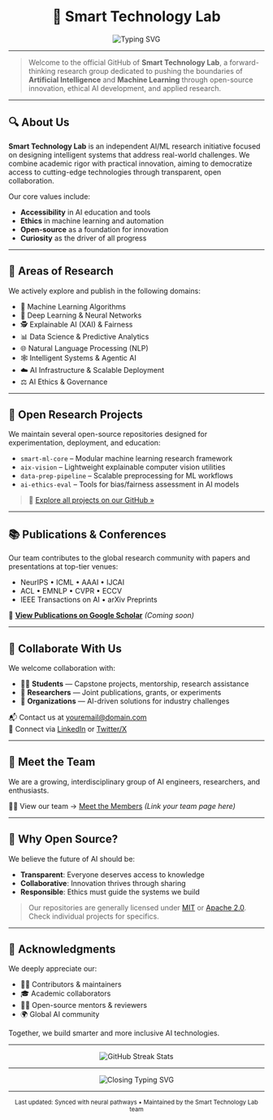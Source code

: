 <div align="center">
  <h1>🚀 Smart Technology Lab</h1>
  <img src="https://readme-typing-svg.demolab.com?font=Fira+Code&size=24&duration=2000&pause=1000&color=00D4FF&center=true&vCenter=true&width=800&lines=AI%2FML+Research+Group+%7C+Smart+Technology+Lab;Building+Open+AI+Systems+for+Tomorrow;GPU+Poor+but+Dream+Rich;Empowering+AI+through+Open+Source" alt="Typing SVG" />
</div>

---

> Welcome to the official GitHub of **Smart Technology Lab**, a forward-thinking research group dedicated to pushing the boundaries of **Artificial Intelligence** and **Machine Learning** through open-source innovation, ethical AI development, and applied research.

---

## 🔍 About Us

**Smart Technology Lab** is an independent AI/ML research initiative focused on designing intelligent systems that address real-world challenges. We combine academic rigor with practical innovation, aiming to democratize access to cutting-edge technologies through transparent, open collaboration.

Our core values include:
- **Accessibility** in AI education and tools  
- **Ethics** in machine learning and automation  
- **Open-source** as a foundation for innovation  
- **Curiosity** as the driver of all progress  

---

## 🎯 Areas of Research

We actively explore and publish in the following domains:

- 🤖 Machine Learning Algorithms  
- 🧠 Deep Learning & Neural Networks  
- 🕵️ Explainable AI (XAI) & Fairness  
- 📊 Data Science & Predictive Analytics  
- 🌐 Natural Language Processing (NLP)  
- 🕸️ Intelligent Systems & Agentic AI  
- ☁️ AI Infrastructure & Scalable Deployment  
- ⚖️ AI Ethics & Governance  

---

## 🧪 Open Research Projects

We maintain several open-source repositories designed for experimentation, deployment, and education:

- `smart-ml-core` – Modular machine learning research framework  
- `aix-vision` – Lightweight explainable computer vision utilities  
- `data-prep-pipeline` – Scalable preprocessing for ML workflows  
- `ai-ethics-eval` – Tools for bias/fairness assessment in AI models  

> 📂 [Explore all projects on our GitHub »](https://github.com/SmartTechnologyLab)

---

## 📚 Publications & Conferences

Our team contributes to the global research community with papers and presentations at top-tier venues:

- NeurIPS • ICML • AAAI • IJCAI  
- ACL • EMNLP • CVPR • ECCV  
- IEEE Transactions on AI • arXiv Preprints  

📄 **[View Publications on Google Scholar](#)** *(Coming soon)*

---

## 🤝 Collaborate With Us

We welcome collaboration with:

- 🧑‍🎓 **Students** — Capstone projects, mentorship, research assistance  
- 🧪 **Researchers** — Joint publications, grants, or experiments  
- 🏢 **Organizations** — AI-driven solutions for industry challenges  

📬 Contact us at [youremail@domain.com](mailto:youremail@domain.com)  
🔗 Connect via [LinkedIn](#) or [Twitter/X](#)

---

## 👥 Meet the Team

We are a growing, interdisciplinary group of AI engineers, researchers, and enthusiasts.

🧑‍💻 View our team → [Meet the Members](#) *(Link your team page here)*

---

## 🧠 Why Open Source?

We believe the future of AI should be:

- **Transparent**: Everyone deserves access to knowledge  
- **Collaborative**: Innovation thrives through sharing  
- **Responsible**: Ethics must guide the systems we build  

> Our repositories are generally licensed under [MIT](https://opensource.org/licenses/MIT) or [Apache 2.0](https://www.apache.org/licenses/LICENSE-2.0). Check individual projects for specifics.

---

## 🙌 Acknowledgments

We deeply appreciate our:
- 🧑‍💻 Contributors & maintainers  
- 🎓 Academic collaborators  
- 🧑‍🏫 Open-source mentors & reviewers  
- 🌍 Global AI community  

Together, we build smarter and more inclusive AI technologies.

---

<div align="center">
  <img src="https://github-readme-streak-stats.herokuapp.com/?user=TheSmartTechnologyLab&theme=tokyonight&hide_border=true&ring=00D4FF&fire=00D4FF" alt="GitHub Streak Stats" />
</div>

---

<div align="center">
  <img src="https://readme-typing-svg.demolab.com?font=Fira+Code&size=20&duration=3000&pause=1000&color=00D4FF&center=true&vCenter=true&width=700&lines=Empowering+Intelligent+Systems+Through+Open+Research;Democratizing+AI+Knowledge+and+Tools;Thank+You+for+Exploring+Smart+Technology+Lab!" alt="Closing Typing SVG" />
</div>

---

<p align="center"><sub>Last updated: Synced with neural pathways • Maintained by the Smart Technology Lab team</sub></p>
